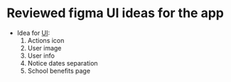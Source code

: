 # Reviewed figma UI ideas for the app

- Idea for [UI](<https://www.figma.com/design/fAo6EFrC5N7HnVVYSuNkem/Stellar-School-Mobile-App-UI-Kit-(Community)?t=NiN0a8oKhxpq98qY-1>):
  1. Actions icon
  2. User image
  3. User info
  4. Notice dates separation
  5. School benefits page
